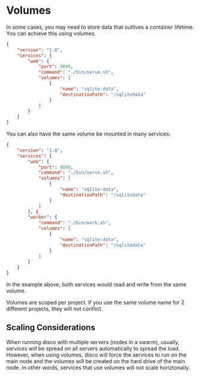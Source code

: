 # Volumes

In some cases, you may need to store data that outlives a container lifetime. You can achieve this using volumes.

```json
{
    "version": "1.0",
    "services": {
        "web": {
            "port": 8080,
            "command": "./bin/serve.sh",
            "volumes": [
                {
                    "name": "sqlite-data",
                    "destinationPath": "/sqlitedata"
                }
            ]
        }
    }
}
```

You can also have the same volume be mounted in many services:
```json
{
    "version": "1.0",
    "services": {
        "web": {
            "port": 8080,
            "command": "./bin/serve.sh",
            "volumes": [
                {
                    "name": "sqlite-data",
                    "destinationPath": "/sqlitedata"
                }
            ]
        }, {
        "worker": {
            "command": "./bin/work.sh",
            "volumes": [
                {
                    "name": "sqlite-data",
                    "destinationPath": "/sqlitedata"
                }
            ]
        }
    }
}
```

In the example above, both services would read and write from the same volume.

Volumes are scoped per project. If you use the same volume name for 2 different projects, they will not conflict.

## Scaling Considerations

When running disco with multiple servers (nodes in a swarm), usually, services will be spread on all servers automatically to spread the load. However, when using volumes, disco will force the services to run on the main node and the volumes will be created on the hard drive of the main node. In other words, services that use volumes will not scale horiztonally.
